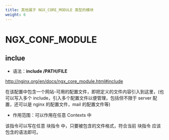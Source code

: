 ```yaml
---
title: 其他属于 NGX_CORE_MODULE 类型的模块
weight: 6
---
```


# NGX_CONF_MODULE

## inclue

- 语法：**include /PATH/FILE**

http://nginx.org/en/docs/ngx_core_module.html#include

在该配置中包含一个网站-可用的配置文件，即把定义的文件内容引入到这里，(也可以写入多个 include，引入多个配置文件以便管理，包括但不限于 server 配置，还可以是 nginx 的配置文件，mail 的配置文件等)

- 作用范围：可以作用在任意 Contexts 中

该指令可以写在任意 块指令 中，只要被包含的文件格式，符合当前 块指令 应该包含的语法即可。
